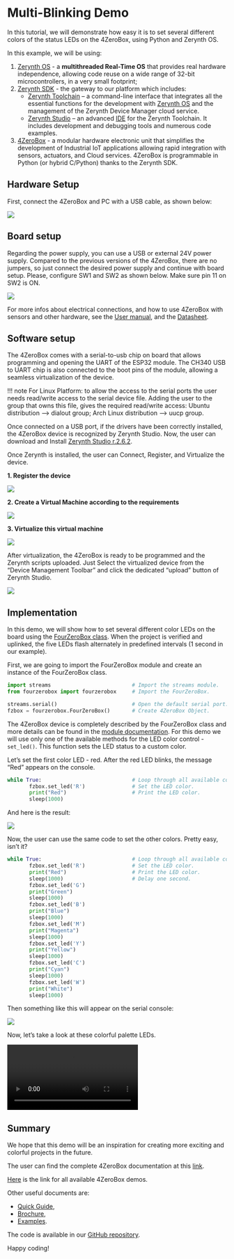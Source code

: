 # Multi-Blinking Demo

In this tutorial, we will demonstrate how easy it is to set several different colors of the status LEDs on the 4ZeroBox, using Python and Zerynth OS.

In this example, we will be using:

1. [Zerynth OS](https://www.zerynth.com/zos/) - a **multithreaded Real-Time OS** that provides real hardware independence, allowing code reuse on a wide range of 32-bit microcontrollers, in a very small footprint;   
2. [Zerynth SDK](https://www.zerynth.com/zsdk/) - the gateway to our platform which includes:   
    - [Zerynth Toolchain](https://docs.zerynth.com/latest/reference/core/toolchain/docs/) – a command-line interface that integrates all the essential functions for the development with [Zerynth OS](https://www.zerynth.com/zos/)  and the management of the Zerynth Device Manager cloud service.
    - [Zerynth Studio](https://docs.zerynth.com/latest/develop/) – an advanced [IDE](https://docs.zerynth.com/latest/reference/core/studio/docs/) for the Zerynth Toolchain. It includes development and debugging tools and numerous code examples.  
3. [4ZeroBox](/latest/4zp/4ZeroBox/) - a modular hardware electronic unit that simplifies the development of Industrial IoT applications allowing rapid integration with sensors, actuators, and Cloud services. 4ZeroBox is programmable in Python (or hybrid C/Python) thanks to the Zerynth SDK.

## Hardware Setup

First, connect the 4ZeroBox and PC with a USB cable, as shown below:

![](img/hardware_setup.jpg)

## Board setup

Regarding the power supply, you can use a USB or external 24V power supply.
Compared to the previous versions of the 4ZeroBox, there are no jumpers, so just connect the desired power supply and continue with board setup.
Please, configure SW1 and SW2 as shown below. Make sure pin 11 on SW2 is ON.

![](img/pins.jpg)

For more infos about electrical connections, and how to use 4ZeroBox with sensors and other hardware, see the [User manual](https://www.zerynth.com/download/13894/), and the [Datasheet](https://www.zerynth.com/download/13895/).

## Software setup

The 4ZeroBox comes with a serial-to-usb chip on board that allows programming and opening the UART of the ESP32 module. The CH340 USB to UART chip is also connected to the boot pins of the module, allowing a seamless virtualization of the device.

!!! note
    For Linux Platform: to allow the access to the serial ports the user needs read/write access to the serial device file. Adding the user to the group that owns this file, gives the required read/write access: Ubuntu distribution –> dialout group; Arch Linux distribution –> uucp group.

Once connected on a USB port, if the drivers have been correctly installed, the 4ZeroBox device is recognized by Zerynth Studio.
Now, the user can download and Install [Zerynth Studio r.2.6.2](https://www.zerynth.com/zsdk).

Once Zerynth is installed, the user can Connect, Register, and Virtualize the device.

**1. Register the device**

![](img/register.jpg)

**2. Create a Virtual Machine according to the requirements**

![](img/create_vm.jpg)

**3. Virtualize this virtual machine**

![](img/software_setup.jpg)

After virtualization, the 4ZeroBox is ready to be programmed and the Zerynth scripts uploaded. Just Select the virtualized device from the “Device Management Toolbar” and click the dedicated “upload” button of Zerynth Studio.

![](img/select_device.jpg)

## Implementation

In this demo, we will show how to set several different color LEDs on the board using the [FourZeroBox class](https://docs.zerynth.com/latest/reference/libs/zerynth/4zerobox/docs/module/). When the project is verified and uplinked, the five LEDs flash alternately in predefined intervals (1 second in our example).

First, we are going to import the FourZeroBox module and create an instance of the FourZeroBox class. 

```py
import streams                          # Import the streams module.
from fourzerobox import fourzerobox     # Import the FourZeroBox.

streams.serial()                        # Open the default serial port.
fzbox = fourzerobox.FourZeroBox()       # Create 4ZeroBox Object.
```
The 4ZeroBox device is completely described by the FourZeroBox class and more details can be found in the [module documentation](https://docs.zerynth.com/latest/reference/libs/zerynth/4zerobox/docs/module/). For this demo we will use only one of the available methods for the LED color control - ```set_led()```. This function sets the LED status to a custom color.

Let’s set the first color LED - red. After the red LED blinks, the message “Red” appears on the console.

```py
while True:                             # Loop through all available colors.
       fzbox.set_led('R')               # Set the LED color.
       print("Red")                     # Print the LED color.
       sleep(1000)
```
And here is the result:

![](img/red_color.jpg)

Now, the user can use the same code to set the other colors. Pretty easy, isn’t it?

```py
while True:                             # Loop through all available colors.
       fzbox.set_led('R')               # Set the LED color.
       print("Red")                     # Print the LED color.
       sleep(1000)                      # Delay one second.
       fzbox.set_led('G')
       print("Green")
       sleep(1000)
       fzbox.set_led('B')
       print("Blue")
       sleep(1000)
       fzbox.set_led('M')
       print("Magenta")
       sleep(1000)
       fzbox.set_led('Y')
       print("Yellow")
       sleep(1000)
       fzbox.set_led('C')
       print("Cyan")
       sleep(1000)
       fzbox.set_led('W')
       print("White")
       sleep(1000)
```
Then something like this will appear on the serial console:

![](img/console_colors.jpg)

Now, let’s take a look at these colorful palette LEDs.

![](img/led_video.mp4)

## Summary

We hope that this demo will be an inspiration for creating more exciting and colorful projects in the future.

The user can find the complete 4ZeroBox documentation at this [link](/latest/4zp/4ZeroBox/).

[Here](/latest/demos/4zerobox/Hello_4ZeroBox/) is the link for all available 4ZeroBox demos.

Other useful documents are:

- [Quick Guide](https://www.zerynth.com/download/15283/),
- [Brochure](https://www.zerynth.com/download/13895/),
- [Examples](/latest/reference/libs/zerynth/zdm/docs/examples/).

The code is available in our [GitHub repository](https://github.com/zerynth/demos-4zerobox/tree/main/multi-blinking-demo).

Happy coding!
